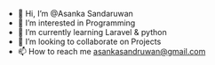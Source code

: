 - 👋 Hi, I’m @Asanka Sandaruwan
- 👀 I’m interested in Programming
- 🌱 I’m currently learning Laravel & python
- 💞️ I’m looking to collaborate on Projects
- 📫 How to reach me asankasandruwan@gmail.com

<!---
Asanka199605/Asanka199605 is a ✨ special ✨ repository because its `README.md` (this file) appears on your GitHub profile.
You can click the Preview link to take a look at your changes.
--->
